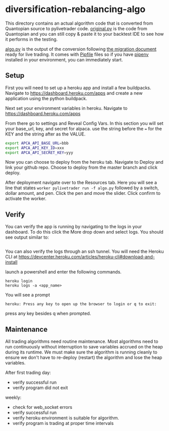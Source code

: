 # diversification-rebalancing-algo

This directory contains an actual algorithm code that is converted
from Quantopian source to pylivetrader code. [original.py](./original.py) is
the code from Quantopian and you can still copy & paste it
to your backtest IDE to see how it performs in the testing.

[algo.py](./algo.py) is the output of the conversion following
[the migration document](../../migration.md) ready for
live trading. It comes with [Pipfile](./Pipfile) files so if you have
[pipenv](https://pipenv.readthedocs.io/) installed in your
environment, you can immediately start.


## Setup
First you will need to set up a heroku app and install a few buildpacks.
Navigate to https://dashboard.heroku.com/apps and create a new application using the python buildpack.

Next set your environment variables in heroku.
Navigate to https://dashboard.heroku.com/apps

From there go to settings and Reveal Config Vars.
In this section you will set your base_url, key, and secret for alpaca.
use the string before the `=` for the KEY and the string after as the VALUE.
```sh
export APCA_API_BASE_URL=bbb
export APCA_API_KEY_ID=xxx
export APCA_API_SECRET_KEY=yyy
```
Now you can choose to deploy from the heroku tab.
Navigate to Deploy and link your github repo.
Choose to deploy from the master branch and click deploy.

After deployment navigate over to the Resources tab.
Here you will see a line that states
`worker pylivetrader run -f algo.py` followed by a switch, dollar amount, and pen.
Click the pen and move the slider. Click confirm to activate the worker.

## Verify
You can verify the app is running by navigating to the logs in your dashboard.
To do this click the More drop down and select logs.
You should see output similar to:
```

```

You can also verify the logs through an ssh tunnel.
You will need the Heroku CLI at https://devcenter.heroku.com/articles/heroku-cli#download-and-install

launch a powershell and enter the following commands.
```
heroku login
heroku logs -a <app_name>
```
You will see a prompt
```
heroku: Press any key to open up the browser to login or q to exit:
```
press any key besides q when prompted.


## Maintenance
All trading algorithms need routine maintenance.
Most algorithms need to run continuously without interruption to save variables accrued on the heap during its runtime.
We must make sure the algorithm is running cleanly to ensure we don't have to re-deploy (restart) the algorithm and lose the heap variables.

After first trading day:
- verify successful run
- verify program did not exit

weekly:
- check for web_socket errors
- verify successful run
- verify heroku environment is suitable for algorithm.
- verify program is trading at proper time intervals
